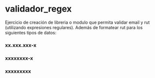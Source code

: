 # validador_regex

Ejercicio de creación de libreria o modulo que permita validar email y rut (utilizando expresiones regulares). Además de 
formatear rut para los siguientes tipos de datos:
### xx.xxx.xxx-x
### xxxxxxxx-x
### xxxxxxxxx
